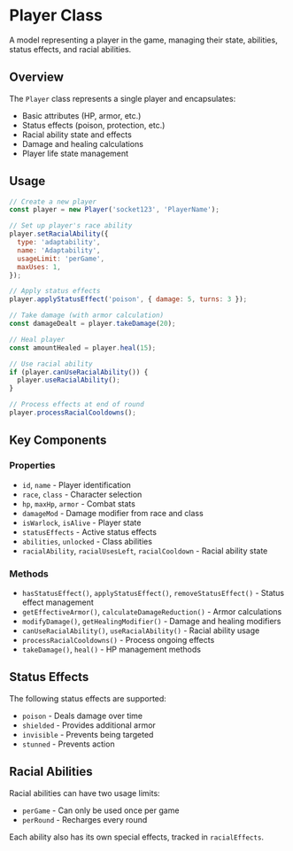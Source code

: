 # Player Class

A model representing a player in the game, managing their state, abilities, status effects, and racial abilities.

## Overview

The `Player` class represents a single player and encapsulates:

- Basic attributes (HP, armor, etc.)
- Status effects (poison, protection, etc.)
- Racial ability state and effects
- Damage and healing calculations
- Player life state management

## Usage

```javascript
// Create a new player
const player = new Player('socket123', 'PlayerName');

// Set up player's race ability
player.setRacialAbility({
  type: 'adaptability',
  name: 'Adaptability',
  usageLimit: 'perGame',
  maxUses: 1,
});

// Apply status effects
player.applyStatusEffect('poison', { damage: 5, turns: 3 });

// Take damage (with armor calculation)
const damageDealt = player.takeDamage(20);

// Heal player
const amountHealed = player.heal(15);

// Use racial ability
if (player.canUseRacialAbility()) {
  player.useRacialAbility();
}

// Process effects at end of round
player.processRacialCooldowns();
```

## Key Components

### Properties

- `id`, `name` - Player identification
- `race`, `class` - Character selection
- `hp`, `maxHp`, `armor` - Combat stats
- `damageMod` - Damage modifier from race and class
- `isWarlock`, `isAlive` - Player state
- `statusEffects` - Active status effects
- `abilities`, `unlocked` - Class abilities
- `racialAbility`, `racialUsesLeft`, `racialCooldown` - Racial ability state

### Methods

- `hasStatusEffect()`, `applyStatusEffect()`, `removeStatusEffect()` - Status effect management
- `getEffectiveArmor()`, `calculateDamageReduction()` - Armor calculations
- `modifyDamage()`, `getHealingModifier()` - Damage and healing modifiers
- `canUseRacialAbility()`, `useRacialAbility()` - Racial ability usage
- `processRacialCooldowns()` - Process ongoing effects
- `takeDamage()`, `heal()` - HP management methods

## Status Effects

The following status effects are supported:

- `poison` - Deals damage over time
- `shielded` - Provides additional armor
- `invisible` - Prevents being targeted
- `stunned` - Prevents action

## Racial Abilities

Racial abilities can have two usage limits:

- `perGame` - Can only be used once per game
- `perRound` - Recharges every round

Each ability also has its own special effects, tracked in `racialEffects`.
